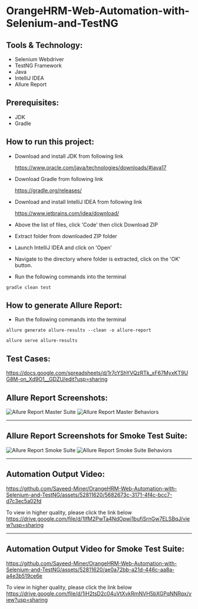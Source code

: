 # OrangeHRM-Web-Automation-with-Selenium-and-TestNG

## Tools & Technology:
- Selenium Webdriver
- TestNG Framework
- Java
- IntelliJ IDEA
- Allure Report

## Prerequisites:
- JDK
- Gradle

## How to run this project:
- Download and install JDK from following link

    https://www.oracle.com/java/technologies/downloads/#java17
- Download Gradle from following link

    https://gradle.org/releases/
- Download and install IntelliJ IDEA from following link

    https://www.jetbrains.com/idea/download/
- Above the list of files, click 'Code' then click Download ZIP
- Extract folder from downloaded ZIP folder
- Launch IntelliJ IDEA and click on 'Open'
- Navigate to the directory where folder is extracted, click on the 'OK' button.
- Run the following commands into the terminal 
```
gradle clean test
```
## How to generate Allure Report:
- Run the following commands into the terminal 
```
allure generate allure-results --clean -o allure-report
```
```
allure serve allure-results
```

## Test Cases:
https://docs.google.com/spreadsheets/d/1r7cYShYVQzRTk_xF67MyxKT9UG8M-on_Xd9O1__GDZU/edit?usp=sharing
## Allure Report Screenshots:
![Allure Report Master Suite](https://github.com/Sayeed-Miner/OrangeHRM-Web-Automation-with-Selenium-and-TestNG/assets/52811620/e2ff8d27-9384-4290-8a13-64e26a5c6d32)
![Allure Report Master Behaviors](https://github.com/Sayeed-Miner/OrangeHRM-Web-Automation-with-Selenium-and-TestNG/assets/52811620/57e094b1-37ea-47ae-a4ed-f6675ec348f7)
___
## Allure Report Screenshots for Smoke Test Suite:
![Allure Report Smoke Suite](https://github.com/Sayeed-Miner/OrangeHRM-Web-Automation-with-Selenium-and-TestNG/assets/52811620/a2b8453b-01c3-4035-890d-bbea0c8579fb)
![Allure Report Smoke Suite Behaviors](https://github.com/Sayeed-Miner/OrangeHRM-Web-Automation-with-Selenium-and-TestNG/assets/52811620/899202c2-652a-49bf-ae45-4c5c026ba965)
___
## Automation Output Video:
https://github.com/Sayeed-Miner/OrangeHRM-Web-Automation-with-Selenium-and-TestNG/assets/52811620/5682673c-3171-4f4c-bcc7-d7c3ec5a02fd

To view in higher quality, please click the link below
https://drive.google.com/file/d/1IfM2PwTa4NdOpwj1bufiSrnGw7ELSBqJ/view?usp=sharing
___
## Automation Output Video for Smoke Test Suite:
https://github.com/Sayeed-Miner/OrangeHRM-Web-Automation-with-Selenium-and-TestNG/assets/52811620/ae0a72bb-a21d-446c-aa8a-a4e3b519ce6e

To view in higher quality, please click the link below
https://drive.google.com/file/d/1iH2tsD2c04uVtXvkRmNVH5bXGPqNNRqx/view?usp=sharing
